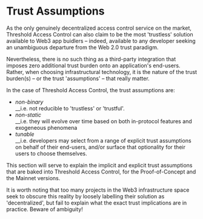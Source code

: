 # Trust Assumptions

As the only genuinely decentralized access control service on the market, Threshold Access Control can also claim to be the most 'trustless' solution available to Web3 app buidlers – indeed, available to any developer seeking an unambiguous departure from the Web 2.0 trust paradigm.&#x20;

Nevertheless, there is no such thing as a third-party integration that imposes zero additional trust burden onto an application's end-users. Rather, when choosing infrastructural technology, it is the nature of the trust burden(s) – or the trust 'assumptions' – that really matter.&#x20;

In the case of Threshold Access Control, the trust assumptions are:&#x20;

* _non-binary_ \
  __i.e. not reducible to 'trustless' or 'trustful'.
* _non-static_\
  __i.e. they will evolve over time based on both in-protocol features and exogeneous phenomena&#x20;
* _tunable_ \
  __i.e. developers may select from a range of explicit trust assumptions on behalf of their end-users, and/or surface that optionality for their users to choose themselves.&#x20;

This section will serve to explain the implicit and explicit trust assumptions that are baked into Threshold Access Control, for the Proof-of-Concept and the Mainnet versions.

It is worth noting that too many projects in the Web3 infrastructure space seek to obscure this reality by loosely labelling their solution as 'decentralized', but fail to explain what the exact trust implications are in practice. Beware of ambiguity!
